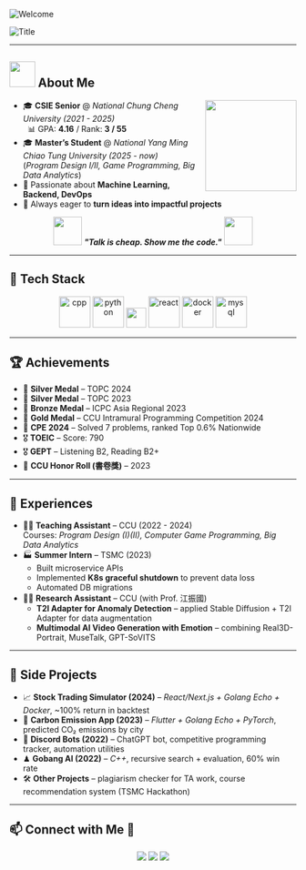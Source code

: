 <!-- Banner -->
![Welcome](https://user-images.githubusercontent.com/73097560/115834477-dbab4500-a447-11eb-908a-139a6edaec5c.gif)

<!-- Typing Title -->
![Title](https://readme-typing-svg.herokuapp.com?font=Architects+Daughter&color=%2338C2FF&size=45&center=true&vCenter=true&height=60&width=850&lines=Heyyy!+我是王宥愷👋;CS+Student+at+NYCU;Welcome+to+my+profile!)

---

## <picture><img src="https://github.com/7oSkaaa/7oSkaaa/blob/main/Images/about_me.gif?raw=true" width=45px></picture> About Me
<img align="right" height="160" src="https://media.giphy.com/media/SWoSkN6DxTszqIKEqv/giphy.gif"/>

- 🎓 **CSIE Senior** @ *National Chung Cheng University (2021 - 2025)*  
  &nbsp;&nbsp;📊 GPA: **4.16** / Rank: **3 / 55**  
- 🎓 **Master’s Student** @ *National Yang Ming Chiao Tung University (2025 - now)*  
  (*Program Design I/II, Game Programming, Big Data Analytics*)
- 🤩 Passionate about **Machine Learning, Backend, DevOps**
- 🚀 Always eager to **turn ideas into impactful projects**

<div align="center">
<img src="https://media.giphy.com/media/gH3LO09IOiZIqePwv9/giphy.gif" width="50"/>
<b><i>"Talk is cheap. Show me the code."</i></b>
<img src="https://media.giphy.com/media/qjqUcgIyRjsl2/giphy.gif" width="50"/>
</div>

---

## 🔧 Tech Stack
<p align="center">
  <img src="https://techstack-generator.vercel.app/cpp-icon.svg" alt="cpp" width="55" height="55" />
  <img src="https://techstack-generator.vercel.app/python-icon.svg" alt="python" width="55" height="55" />
  <img src="https://img.shields.io/badge/Go-00ADD8?logo=go&logoColor=white&style=for-the-badge" height="35"/>
  <img src="https://techstack-generator.vercel.app/react-icon.svg" alt="react" width="55" height="55" />
  <img src="https://techstack-generator.vercel.app/docker-icon.svg" alt="docker" width="55" height="55" />
  <img src="https://techstack-generator.vercel.app/mysql-icon.svg" alt="mysql" width="55" height="55" />
</p>

---

## 🏆 Achievements
- 🥈 **Silver Medal** – TOPC 2024  
- 🥈 **Silver Medal** – TOPC 2023  
- 🥉 **Bronze Medal** – ICPC Asia Regional 2023  
- 🥇 **Gold Medal** – CCU Intramural Programming Competition 2024  
- 🏅 **CPE 2024** – Solved 7 problems, ranked Top 0.6% Nationwide  
- 🎖 **TOEIC** – Score: 790
- 🎖 **GEPT** – Listening B2, Reading B2+  
- 📜 **CCU Honor Roll (書卷獎)** – 2023

---

## 💼 Experiences
- 👨‍🏫 **Teaching Assistant** – CCU (2022 - 2024)  
  Courses: *Program Design (I)(II), Computer Game Programming, Big Data Analytics*  
- 🏭 **Summer Intern** – TSMC (2023)  
  - Built microservice APIs  
  - Implemented **K8s graceful shutdown** to prevent data loss  
  - Automated DB migrations  
- 👨‍🔬 **Research Assistant** – CCU (with Prof. 江振國)  
  - **T2I Adapter for Anomaly Detection** – applied Stable Diffusion + T2I Adapter for data augmentation  
  - **Multimodal AI Video Generation with Emotion** – combining Real3D-Portrait, MuseTalk, GPT-SoVITS  

---

## 📌 Side Projects
- 📈 **Stock Trading Simulator (2024)** – *React/Next.js + Golang Echo + Docker*, ~100% return in backtest  
- 🌱 **Carbon Emission App (2023)** – *Flutter + Golang Echo + PyTorch*, predicted CO₂ emissions by city  
- 🤖 **Discord Bots (2022)** – ChatGPT bot, competitive programming tracker, automation utilities  
- ♟ **Gobang AI (2022)** – *C++*, recursive search + evaluation, 60% win rate  
- 🛠 **Other Projects** – plagiarism checker for TA work, course recommendation system (TSMC Hackathon)

---

## 📫 Connect with Me 🤝
<p align="center">
  <a href="mailto:Jason0411202@gmail.com"><img src="https://img.icons8.com/doodle/40/000000/gmail--v2.png"/></a>
  <a href="https://github.com/Jason0411202"><img src="https://img.icons8.com/doodle/40/000000/github--v1.png"/></a>
  <a href="https://www.linkedin.com/in/%E5%AE%A5%E6%84%B7-%E7%8E%8B-2b68662b1/"><img src="https://img.icons8.com/doodle/40/000000/linkedin--v2.png"/></a>
</p>
